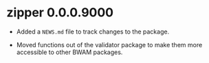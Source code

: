 # zipper 0.0.0.9000

* Added a `NEWS.md` file to track changes to the package.

* Moved functions out of the validator package to make them more accessible to other BWAM packages.
